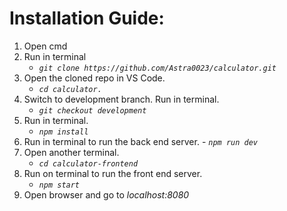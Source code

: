 # Installation Guide:

1. Open cmd
2. Run in terminal
   - *`git clone https://github.com/Astra0023/calculator.git`*
3. Open the cloned repo in VS Code.
   - *`cd calculator.`*
5. Switch to development branch. Run in terminal.
   - *`git checkout development`*
6. Run in terminal.
   - *`npm install`*
10.  Run in terminal to run the back end server. 
    - *`npm run dev`*
11. Open another terminal.
    - *`cd calculator-frontend`*
13. Run on terminal to run the front end server.
    - *`npm start`*
16. Open browser and go to *localhost:8080*
